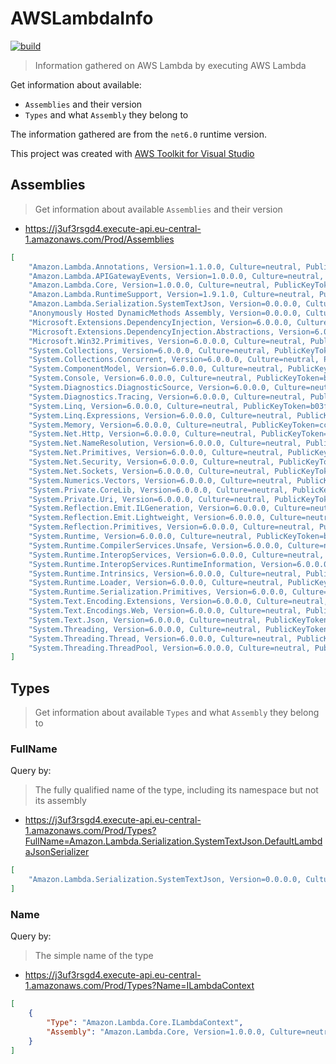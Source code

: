 # AWSLambdaInfo

[![build](https://github.com/hlaueriksson/AWSLambdaInfo/actions/workflows/build.yml/badge.svg)](https://github.com/hlaueriksson/AWSLambdaInfo/actions/workflows/build.yml)

> Information gathered on AWS Lambda by executing AWS Lambda

Get information about available:

* `Assemblies` and their version
* `Types` and what `Assembly` they belong to

The information gathered are from the `net6.0` runtime version.

This project was created with [AWS Toolkit for Visual Studio](https://aws.amazon.com/visualstudio/)

## Assemblies

> Get information about available `Assemblies` and their version

* https://j3uf3rsgd4.execute-api.eu-central-1.amazonaws.com/Prod/Assemblies

```json
[
    "Amazon.Lambda.Annotations, Version=1.1.0.0, Culture=neutral, PublicKeyToken=885c28607f98e604",
    "Amazon.Lambda.APIGatewayEvents, Version=1.0.0.0, Culture=neutral, PublicKeyToken=885c28607f98e604",
    "Amazon.Lambda.Core, Version=1.0.0.0, Culture=neutral, PublicKeyToken=885c28607f98e604",
    "Amazon.Lambda.RuntimeSupport, Version=1.9.1.0, Culture=neutral, PublicKeyToken=null",
    "Amazon.Lambda.Serialization.SystemTextJson, Version=0.0.0.0, Culture=neutral, PublicKeyToken=885c28607f98e604",
    "Anonymously Hosted DynamicMethods Assembly, Version=0.0.0.0, Culture=neutral, PublicKeyToken=null",
    "Microsoft.Extensions.DependencyInjection, Version=6.0.0.0, Culture=neutral, PublicKeyToken=adb9793829ddae60",
    "Microsoft.Extensions.DependencyInjection.Abstractions, Version=6.0.0.0, Culture=neutral, PublicKeyToken=adb9793829ddae60",
    "Microsoft.Win32.Primitives, Version=6.0.0.0, Culture=neutral, PublicKeyToken=b03f5f7f11d50a3a",
    "System.Collections, Version=6.0.0.0, Culture=neutral, PublicKeyToken=b03f5f7f11d50a3a",
    "System.Collections.Concurrent, Version=6.0.0.0, Culture=neutral, PublicKeyToken=b03f5f7f11d50a3a",
    "System.ComponentModel, Version=6.0.0.0, Culture=neutral, PublicKeyToken=b03f5f7f11d50a3a",
    "System.Console, Version=6.0.0.0, Culture=neutral, PublicKeyToken=b03f5f7f11d50a3a",
    "System.Diagnostics.DiagnosticSource, Version=6.0.0.0, Culture=neutral, PublicKeyToken=cc7b13ffcd2ddd51",
    "System.Diagnostics.Tracing, Version=6.0.0.0, Culture=neutral, PublicKeyToken=b03f5f7f11d50a3a",
    "System.Linq, Version=6.0.0.0, Culture=neutral, PublicKeyToken=b03f5f7f11d50a3a",
    "System.Linq.Expressions, Version=6.0.0.0, Culture=neutral, PublicKeyToken=b03f5f7f11d50a3a",
    "System.Memory, Version=6.0.0.0, Culture=neutral, PublicKeyToken=cc7b13ffcd2ddd51",
    "System.Net.Http, Version=6.0.0.0, Culture=neutral, PublicKeyToken=b03f5f7f11d50a3a",
    "System.Net.NameResolution, Version=6.0.0.0, Culture=neutral, PublicKeyToken=b03f5f7f11d50a3a",
    "System.Net.Primitives, Version=6.0.0.0, Culture=neutral, PublicKeyToken=b03f5f7f11d50a3a",
    "System.Net.Security, Version=6.0.0.0, Culture=neutral, PublicKeyToken=b03f5f7f11d50a3a",
    "System.Net.Sockets, Version=6.0.0.0, Culture=neutral, PublicKeyToken=b03f5f7f11d50a3a",
    "System.Numerics.Vectors, Version=6.0.0.0, Culture=neutral, PublicKeyToken=b03f5f7f11d50a3a",
    "System.Private.CoreLib, Version=6.0.0.0, Culture=neutral, PublicKeyToken=7cec85d7bea7798e",
    "System.Private.Uri, Version=6.0.0.0, Culture=neutral, PublicKeyToken=b03f5f7f11d50a3a",
    "System.Reflection.Emit.ILGeneration, Version=6.0.0.0, Culture=neutral, PublicKeyToken=b03f5f7f11d50a3a",
    "System.Reflection.Emit.Lightweight, Version=6.0.0.0, Culture=neutral, PublicKeyToken=b03f5f7f11d50a3a",
    "System.Reflection.Primitives, Version=6.0.0.0, Culture=neutral, PublicKeyToken=b03f5f7f11d50a3a",
    "System.Runtime, Version=6.0.0.0, Culture=neutral, PublicKeyToken=b03f5f7f11d50a3a",
    "System.Runtime.CompilerServices.Unsafe, Version=6.0.0.0, Culture=neutral, PublicKeyToken=b03f5f7f11d50a3a",
    "System.Runtime.InteropServices, Version=6.0.0.0, Culture=neutral, PublicKeyToken=b03f5f7f11d50a3a",
    "System.Runtime.InteropServices.RuntimeInformation, Version=6.0.0.0, Culture=neutral, PublicKeyToken=b03f5f7f11d50a3a",
    "System.Runtime.Intrinsics, Version=6.0.0.0, Culture=neutral, PublicKeyToken=cc7b13ffcd2ddd51",
    "System.Runtime.Loader, Version=6.0.0.0, Culture=neutral, PublicKeyToken=b03f5f7f11d50a3a",
    "System.Runtime.Serialization.Primitives, Version=6.0.0.0, Culture=neutral, PublicKeyToken=b03f5f7f11d50a3a",
    "System.Text.Encoding.Extensions, Version=6.0.0.0, Culture=neutral, PublicKeyToken=b03f5f7f11d50a3a",
    "System.Text.Encodings.Web, Version=6.0.0.0, Culture=neutral, PublicKeyToken=cc7b13ffcd2ddd51",
    "System.Text.Json, Version=6.0.0.0, Culture=neutral, PublicKeyToken=cc7b13ffcd2ddd51",
    "System.Threading, Version=6.0.0.0, Culture=neutral, PublicKeyToken=b03f5f7f11d50a3a",
    "System.Threading.Thread, Version=6.0.0.0, Culture=neutral, PublicKeyToken=b03f5f7f11d50a3a",
    "System.Threading.ThreadPool, Version=6.0.0.0, Culture=neutral, PublicKeyToken=b03f5f7f11d50a3a"
]
```

## Types

> Get information about available `Types` and what `Assembly` they belong to

### FullName

Query by:

> The fully qualified name of the type, including its namespace but not its assembly

* https://j3uf3rsgd4.execute-api.eu-central-1.amazonaws.com/Prod/Types?FullName=Amazon.Lambda.Serialization.SystemTextJson.DefaultLambdaJsonSerializer

```json
[
    "Amazon.Lambda.Serialization.SystemTextJson, Version=0.0.0.0, Culture=neutral, PublicKeyToken=885c28607f98e604"
]
```

### Name

Query by:

> The simple name of the type

* https://j3uf3rsgd4.execute-api.eu-central-1.amazonaws.com/Prod/Types?Name=ILambdaContext

```json
[
    {
        "Type": "Amazon.Lambda.Core.ILambdaContext",
        "Assembly": "Amazon.Lambda.Core, Version=1.0.0.0, Culture=neutral, PublicKeyToken=885c28607f98e604"
    }
]
```
